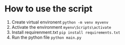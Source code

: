 # How to use the script

1. Create virtual environent
    `python -m venv myvenv`
2. Activate the environment
    `myenv\Scripts\activate`
3. Install requirenment.txt
    `pip install requirements.txt`
4. Run the python file
    `python main.py`

